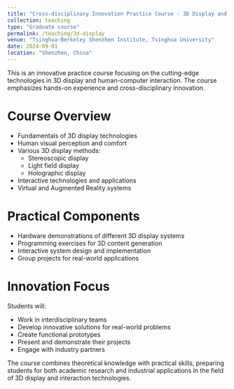 ```yaml
---
title: "Cross-disciplinary Innovation Practice Course - 3D Display and Interaction"
collection: teaching
type: "Graduate course"
permalink: /teaching/3d-display
venue: "Tsinghua-Berkeley Shenzhen Institute, Tsinghua University"
date: 2024-09-01
location: "Shenzhen, China"
---
```


This is an innovative practice course focusing on the cutting-edge technologies in 3D display and human-computer interaction. The course emphasizes hands-on experience and cross-disciplinary innovation.

Course Overview
======
* Fundamentals of 3D display technologies
* Human visual perception and comfort
* Various 3D display methods:
  * Stereoscopic display
  * Light field display
  * Holographic display
* Interactive technologies and applications
* Virtual and Augmented Reality systems

Practical Components
======
* Hardware demonstrations of different 3D display systems
* Programming exercises for 3D content generation
* Interactive system design and implementation
* Group projects for real-world applications

Innovation Focus
======
Students will:
* Work in interdisciplinary teams
* Develop innovative solutions for real-world problems
* Create functional prototypes
* Present and demonstrate their projects
* Engage with industry partners

The course combines theoretical knowledge with practical skills, preparing students for both academic research and industrial applications in the field of 3D display and interaction technologies. 